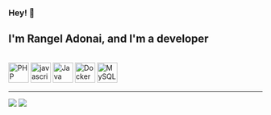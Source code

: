 
### Hey! 👋
##  I'm Rangel Adonai, and I'm a developer
<div>
  <!--<img height="145em" src="https://github-readme-stats.vercel.app/api/top-langs/?username=rangeladonai&layout=compact&theme=gruvbox"/>!-->
</div>
<br>
<div>    
<img style="width: 40px;" title="PHP" src="https://cdn.jsdelivr.net/gh/devicons/devicon/icons/php/php-original.svg" />
<img style="width: 40px;" title="javascript" src="https://cdn.jsdelivr.net/gh/devicons/devicon/icons/javascript/javascript-original.svg" />
<img style="width: 40px;" title="Java" src="https://cdn.jsdelivr.net/gh/devicons/devicon/icons/java/java-original.svg" /> 
<img style="width: 40px;" title="Docker" src="https://cdn.jsdelivr.net/gh/devicons/devicon/icons/docker/docker-original.svg" />
<img style="width: 40px;" title="MySQL" src="https://cdn.jsdelivr.net/gh/devicons/devicon/icons/mysql/mysql-original.svg" />
</div>
<hr>
<a href="mailto:rangel.adonai@gmail.com"><img src="https://img.shields.io/badge/Gmail-D14836?style=for-the-badge&logo=gmail&logoColor=white"/></a>
<a href="https://br.linkedin.com/in/rangel-adonai-a38823234"><img src="https://img.shields.io/badge/LinkedIn-0077B5?style=for-the-badge&logo=linkedin&logoColor=white"/>
</a>
